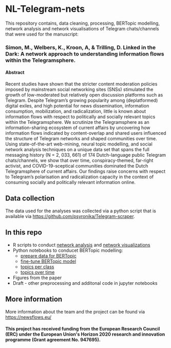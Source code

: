 # NL-Telegram-nets

This repository contains, data cleaning, processing, BERTopic modelling, network analysis and network visualisations of Telegram chats/channels that were used for the manuscript:

### Simon, M., Welbers, K., Kroon, A, & Trilling, D. Linked in the Dark: A network approach to understanding information flows within the Telegramsphere.

#### Abstract

Recent studies have shown that the stricter content moderation policies imposed by mainstream social networking sites (SNSs) stimulated the growth of low-moderated but relatively open discussion platforms such as Telegram. Despite Telegram’s growing popularity among (deplatformed) digital exiles, and high potential for news dissemination, information consumption, mobilization, and radicalization, little is known about information flows with respect to politically and socially relevant topics within the Telegramsphere. We scrutinize the Telegramsphere as an information-sharing ecosystem of current affairs by uncovering how information flows indicated by content-overlap and shared users influenced the structure of Telegram networks and shaped communities over time. Using state-of-the-art web-mining, neural topic modelling, and social network analysis techniques on a unique data set that spans the full messaging history (N = 2, 033, 661) of 174 Dutch-language public Telegram chats/channels, we show that over time, conspiracy-themed, far-right activist, and COVID-19-sceptical communities dominated the Dutch Telegramsphere of current affairs. Our findings raise concerns with respect to Telegram’s polarisation and radicalization capacity in the context of consuming socially and politically relevant information online.

## Data collection

The data used for the analyses was collected via a python script that is available via https://github.com/psyronika/Telegram-scraper.

## In this repo

- R scripts to conduct [network analysis](https://github.com/psyronika/NL-Telegram-nets/blob/main/src/analysis/Network_measures.r) and [network visualizations](https://github.com/psyronika/NL-Telegram-nets/blob/main/src/analysis/telegram_network_viz.R)
- Python notebooks to conducet BERTopic modelling:
  - [prepare data for BERTopic](https://github.com/psyronika/NL-Telegram-nets/blob/main/src/analysis/Prepare_data_for_BERTopic.ipynb)
  - [fine-tune BERTopic model](https://github.com/psyronika/NL-Telegram-nets/tree/main/src/analysis#:~:text=Fine_tune_BERTopic.ipynb)
  - [topics per class](https://github.com/psyronika/NL-Telegram-nets/blob/main/src/analysis/Topics_per_class.ipynb)
  - [topics over time](https://github.com/psyronika/NL-Telegram-nets/blob/main/src/analysis/Topics_over_time.ipynb)
- Figures from the paper
- Draft - other preprocessing and additonal code in jupyter notebooks 



## More information
More information about the team and the project can be found via https://newsflows.eu/ 

#### This project has received funding from the European Research Council (ERC) under the European Union's Horizon 2020 research and innovation programme (Grant agreement No. 947695). 
